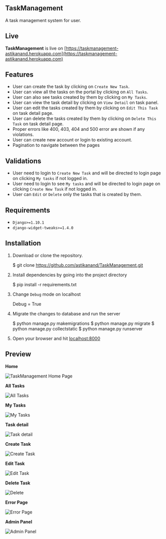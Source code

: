 TaskManagement
------------------------------
A task management system for user. 

Live
------------------------------
**TaskManagement** is live on [https://taskmanagement-astikanand.herokuapp.com](https://taskmanagement-astikanand.herokuapp.com)


Features
------------------------------
* User can create the task by clicking on `Create New Task`.
* User can view all the tasks on the portal by clicking on `All Tasks`.
* User can also see tasks created by them by clicking on `My Tasks`.
* User can view the task detail by clicking on `View Detail` on task panel.
* User can edit the tasks created by them by clicking on `Edit This Task` on task detail page.
* User can delete the tasks created by them by clicking on `Delete This Task` on task detail page.
* Proper errors like 400, 403, 404 and 500 error are shown if any violations.
* User can create new account or login to existing account.
* Pagination to navigate between the pages 


Validations
------------------------------
* User need to login to `Create New Task` and will be directed to login page on clicking `My tasks` if not logged in.
* User need to login to  see `My tasks` and will be directed to login page on clicking `Create New Task` if not logged in.
* User can `Edit` or `Delete` only the tasks that is created by them.


Requirements
------------------------------

* ``Django>=1.10.1``
* ``django-widget-tweaks>=1.4.0``


Installation
------------------------------

1. Download or clone the repository.

    $ git clone https://github.com/astikanand/TaskManagement.git

2. Install dependencies by going into the project directory

    $ pip install -r requirements.txt
    
3. Change `Debug` mode on localhost

    Debug = True

4. Migrate the changes to database and run the server

    $ python manage.py makemigrations
    $ python manage.py migrate
    $ python manage.py collectstatic
    $ python manage.py runserver

5. Open your browser and hit [localhost:8000](http://localhost:8000/) 
    

Preview
------------------------------

**Home**

![TaskManagement Home Page](https://i.imgur.com/p0W0MUV.png)




**All Tasks**

![All Tasks](https://i.imgur.com/LKDCkgd.png)




**My Tasks**

![My Tasks](https://i.imgur.com/TNgMEix.png)





**Task detail**

![Task detail](https://i.imgur.com/vDTgUlZ.png)




**Create Task**

![Create Task](https://i.imgur.com/tmmRxq9.png)



**Edit Task**

![Edit Task](https://i.imgur.com/tsn793n.png)



**Delete Task**

![Delete](https://i.imgur.com/zE3ZYeG.png)




**Error Page**

![Error Page](https://i.imgur.com/Wou01d6.png)




**Admin Panel**

![Admin Panel](https://i.imgur.com/BNWeMCu.png)




